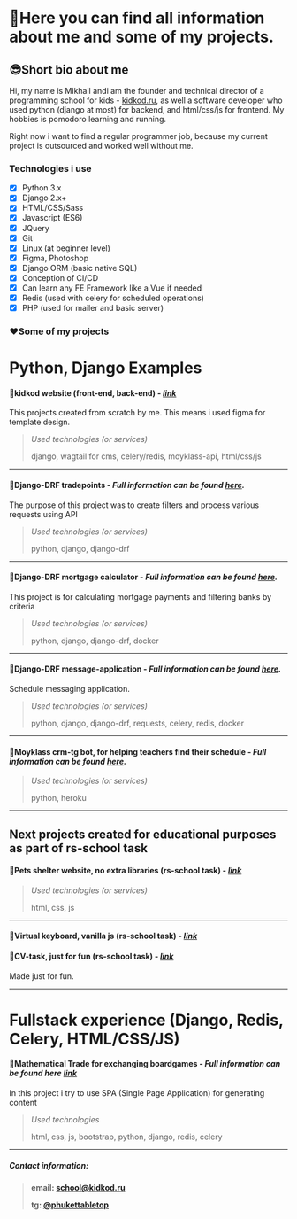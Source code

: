 # 💬Here you can find all information about me and some of my projects.

## 😎Short bio about me
Hi, my name is Mikhail andi am the founder and technical director of a programming school for kids - [kidkod.ru](https://kidkod.ru), as well a software developer who used python (django at most) for backend, and html/css/js for frontend. My hobbies is pomodoro learning and running. 

Right now i want to find a regular programmer job, because my current project is outsourced and worked well without me.

### Technologies i use
- [x] Python 3.x
- [x] Django 2.x+
- [x] HTML/CSS/Sass
- [x] Javascript (ES6)
- [x] JQuery
- [x] Git
- [x] Linux (at beginner level)
- [x] Figma, Photoshop 
- [x] Django ORM (basic native SQL)
- [x] Conception of CI/CD
- [x] Can learn any FE Framework like a Vue if needed
- [x] Redis (used with celery for scheduled operations)   
- [x] PHP (used for mailer and basic server) 

### ❤️Some of my projects

# Python, Django Examples

#### 📑kidkod website (front-end, back-end) - *[link](https://kidkod.ru)*

This projects created from scratch by me. This means i used figma for template design.

> *Used technologies (or services)*
> 
>  django, wagtail for cms, celery/redis, moyklass-api, html/css/js

---

#### 📑Django-DRF tradepoints - *Full information can be found [here](https://github.com/raferalston/rest-api-task-tradepoints).*

The purpose of this project was to create filters and process various requests using API

> *Used technologies (or services)*
> 
> python, django, django-drf

---

#### 📑Django-DRF mortgage calculator - *Full information can be found [here](https://github.com/raferalston/mortgage-rest-api-example).*

This project is for calculating mortgage payments and filtering banks by criteria

> *Used technologies (or services)*
> 
> python, django, django-drf, docker

---

#### 📑Django-DRF message-application - *Full information can be found [here](https://github.com/raferalston/message-app).*

Schedule messaging application.

> *Used technologies (or services)*
> 
> python, django, django-drf, requests, celery, redis, docker

---

#### 📑Moyklass crm-tg bot, for helping teachers find their schedule - *Full information can be found [here](https://github.com/raferalston/crm-tg-heroku-bot).*

> *Used technologies (or services)*
> 
> python, heroku

---

## Next projects created for educational purposes as part of rs-school task

#### 📑Pets shelter website, no extra libraries (rs-school task) - *[link](https://rolling-scopes-school.github.io/raferalston-JSFE2022Q1/shelter/pages/main/)*

> *Used technologies (or services)*
> 
> html, css, js

---

#### 📑Virtual keyboard, vanilla js (rs-school task) - *[link](https://raferalston.github.io/virtual-keyboard/keyboard)*
#### 📑CV-task, just for fun (rs-school task) - *[link](https://raferalston.github.io/rsschool-cv/)*

Made just for fun.

--- 

# Fullstack experience (Django, Redis, Celery, HTML/CSS/JS)
#### 📑Mathematical Trade for exchanging boardgames - *Full information can be found here [link](https://github.com/raferalston/mathtrade_pub)*

In this project i try to use SPA (Single Page Application) for generating content

> *Used technologies*
> 
> html, css, js, bootstrap, python, django, redis, celery

---

##### Contact information:
> 
> **email: school@kidkod.ru**
> 
> **tg: [@phukettabletop](https://t.me/phukettabletop)**
